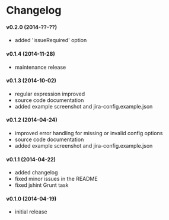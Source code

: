 # Changelog

#### v0.2.0 (2014-??-??)
 - added 'issueRequired' option

#### v0.1.4 (2014-11-28)
 - maintenance release

#### v0.1.3 (2014-10-02)
 - regular expression improved
 - source code documentation
 - added example screenshot and jira-config.example.json

#### v0.1.2 (2014-04-24)
 - improved error handling for missing or invalid config options
 - source code documentation
 - added example screenshot and jira-config.example.json

#### v0.1.1 (2014-04-22)
 - added changelog
 - fixed minor issues in the README
 - fixed jshint Grunt task

#### v0.1.0 (2014-04-19)
 - initial release

